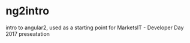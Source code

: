 # ng2intro
intro to angular2, used as a starting point for MarketsIT - Developer Day 2017 preseatation
